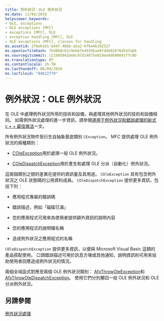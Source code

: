 ```yaml
---
title: 例外狀況：OLE 例外狀況
ms.date: 11/04/2016
helpviewer_keywords:
- OLE, exceptions
- OLE exceptions [MFC]
- exceptions [MFC], OLE
- exception handling [MFC], OLE
- OLE exceptions [MFC], classes for handling
ms.assetid: 2f8e0161-b94f-48bb-a5a2-6f644b192527
ms.openlocfilehash: 7bd0b0cb2c9eb6fe49356ae8fd4602676d54fa66
ms.sourcegitcommit: c21b05042debc97d14875e019ee9d698691ffc0b
ms.translationtype: MT
ms.contentlocale: zh-TW
ms.lasthandoff: 06/09/2020
ms.locfileid: "84622779"
---
```

# <a name="exceptions-ole-exceptions"></a>例外狀況：OLE 例外狀況

在 OLE 中處理例外狀況所用的技術和設備，與處理其他例外狀況的技術和設備相同。 如需例外狀況處理的進一步資訊，請參閱[適用于例外狀況和錯誤處理的新式 c + + 最佳做法](../cpp/errors-and-exception-handling-modern-cpp.md)一文。

所有例外狀況物件皆衍生自抽象基底類別 `CException`。 MFC 提供處理 OLE 例外狀況的兩種類別：

- [COleException](reference/coleexception-class.md)用於處理一般 OLE 例外狀況。

- [COleDispatchException](reference/coledispatchexception-class.md)用於產生和處理 OLE 分派（自動化）例外狀況。

這兩個類別之間的差異在提供的資訊量及其用途。 `COleException` 具有包含例外狀況之 OLE 狀態碼的公用資料成員。 `COleDispatchException` 提供更多資訊，包括下列：

- 應用程式專屬的錯誤碼

- 錯誤描述，例如「磁碟已滿」

- 您的應用程式可用來為使用者提供額外資訊的說明內容

- 您的應用程式的說明檔名稱

- 造成例外狀況之應用程式的名稱

`COleDispatchException` 提供更多資訊，以便與 Microsoft Visual Basic 這類的產品搭配使用。 口頭錯誤描述可用於訊息方塊或其他通知，說明資訊則可用來協助使用者回應造成例外狀況的情況。

兩個全域函式對應至兩個 OLE 例外狀況類別： [AfxThrowOleException](reference/exception-processing.md#afxthrowoleexception)和[AfxThrowOleDispatchException](reference/exception-processing.md#afxthrowoledispatchexception)。 使用它們分別擲回一般 OLE 例外狀況和 OLE 分派例外狀況。

## <a name="see-also"></a>另請參閱

[例外狀況處理](exception-handling-in-mfc.md)
